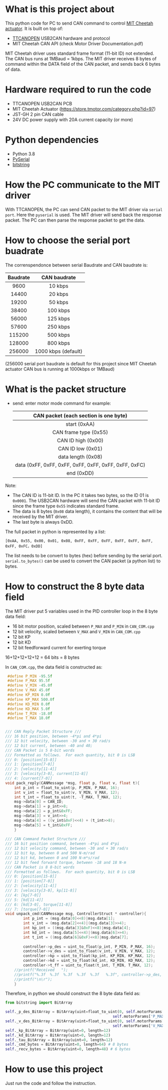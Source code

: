 # What is this project about
This python code for PC to send CAN command to control [MIT Cheetah actuator](https://www.youtube.com/watch?v=ecSQZlNda6g). It is built on top of:
- [TTCANOPEN](https://www.ttcanopen.com/) USB2CAN hardware and protocol
- MIT Cheetah CAN API (check Motor Driver Documentation.pdf)

MIT Cheetah driver uses standard frame format (11-bit ID) not extended. The CAN bus runs at 1MBaud = 1kbps. The MIT driver receives 8 bytes of command within the DATA field of the CAN packet, and sends back 6 bytes of data. 

# Hardware required to run the code
- TTCANOPEN USB2CAN PCB
- MIT Cheetah Actuator (https://store.tmotor.com/category.php?id=97)
- JST-GH 2 pin CAN cable
- 24V DC power supply with 20A current capacity (or more)

# Python dependencies
- Python 3.8
- [PySerial](https://pypi.org/project/pyserial/)
- [bitstring](https://pypi.org/project/bitstring/)

# How the PC communicate to the MIT driver
With TTCANOPEN, the PC can send CAN packet to the MIT driver via `serial port`. Here the `pyserial` is used. The MIT driver will send back the response packet. The PC can then parse the response packet to get the data. 

# How to choose the serial port buadrate
The correnspendonce between serial Baudrate and CAN baudrate is:

| Baudrate | CAN baudrate |
|:--------:|:------------:|
| 9600 | 10 kbps |
| 14400 | 20 kbps |
| 19200 | 50 kbps |
| 38400 | 100 kbps |
| 56000 | 125 kbps |
| 57600 | 250 kbps |
| 115200 | 500 kbps |
| 128000 | 800 kbps |
| 256000 | 1000 kbps (default) |

(256000 serial port baudrate is default for this project since MIT Cheetah actuator CAN bus is running at 1000kbps or 1MBaud)

# What is the packet structure
- send: 
enter motor mode command for example:

    | CAN packet (each section is one byte) |
    |:----------:|
    | start (0xAA)
    | CAN frame type (0x55) |
    | CAN ID high (0x00) |
    | CAN ID low (0x01) |
    | data length (0x08) |
    | data (0xFF, 0xFF, 0xFF, 0xFF, 0xFF, 0xFF, 0xFF, 0xFC) |
    | end (0xDD) |

Note: 
- The CAN ID is 11-bit ID. In the PC it takes two bytes, so the ID 01 is `0x0001`. The USB2CAN hardware will send the CAN packet with 11-bit ID since the frame type `0x55` indicates standard frame. 
- The data is 8 bytes (`0x08` data length), it contains the content that will be received by the MIT driver.
- The last byte is always 0xDD.

The full packet in python is represented by a list:
```
[0xAA, 0x55, 0x00, 0x01, 0x08, 0xFF, 0xFF, 0xFF, 0xFF, 0xFF, 0xFF, 0xFF, 0xFC，0xDD]
```

The list needs to be convert to bytes (hex) before sending by the serial port. `serial.to_bytes()` can be used to convert the CAN packet (a python list) to bytes.

<!-- - receive (TODO) -->

# How to construct the 8 byte data field

The MIT driver put 5 variables used in the PID controller loop in the 8 byte data field:
- 16 bit motor position, scaled between `P_MAX` and `P_MIN` in `CAN_COM.cpp`
- 12 bit velocity, scaled between `V_MAX` and `V_MIN` in `CAN_COM.cpp`
- 12 bit KP
- 12 bit KD
- 12 bit feedforward current for exerting torque

16+12+12+12+12 = 64 bits = 8 bytes

In `CAN_COM.cpp`, the data field is constructed as:
```C
 #define P_MIN -95.5f
 #define P_MAX 95.5f
 #define V_MIN -45.0f
 #define V_MAX 45.0f
 #define KP_MIN 0.0f
 #define KP_MAX 500.0f
 #define KD_MIN 0.0f
 #define KD_MAX 5.0f
 #define T_MIN -18.0f
 #define T_MAX 18.0f


/// CAN Reply Packet Structure ///
/// 16 bit position, between -4*pi and 4*pi
/// 12 bit velocity, between -30 and + 30 rad/s
/// 12 bit current, between -40 and 40;
/// CAN Packet is 5 8-bit words
/// Formatted as follows.  For each quantity, bit 0 is LSB
/// 0: [position[15-8]]
/// 1: [position[7-0]] 
/// 2: [velocity[11-4]]
/// 3: [velocity[3-0], current[11-8]]
/// 4: [current[7-0]]
void pack_reply(CANMessage *msg, float p, float v, float t){
    int p_int = float_to_uint(p, P_MIN, P_MAX, 16);
    int v_int = float_to_uint(v, V_MIN, V_MAX, 12);
    int t_int = float_to_uint(t, -T_MAX, T_MAX, 12);
    msg->data[0] = CAN_ID;
    msg->data[1] = p_int>>8;
    msg->data[2] = p_int&0xFF;
    msg->data[3] = v_int>>4;
    msg->data[4] = ((v_int&0xF)<<4) + (t_int>>8);
    msg->data[5] = t_int&0xFF;
    }
    
/// CAN Command Packet Structure ///
/// 16 bit position command, between -4*pi and 4*pi
/// 12 bit velocity command, between -30 and + 30 rad/s
/// 12 bit kp, between 0 and 500 N-m/rad
/// 12 bit kd, between 0 and 100 N-m*s/rad
/// 12 bit feed forward torque, between -18 and 18 N-m
/// CAN Packet is 8 8-bit words
/// Formatted as follows.  For each quantity, bit 0 is LSB
/// 0: [position[15-8]]
/// 1: [position[7-0]] 
/// 2: [velocity[11-4]]
/// 3: [velocity[3-0], kp[11-8]]
/// 4: [kp[7-0]]
/// 5: [kd[11-4]]
/// 6: [kd[3-0], torque[11-8]]
/// 7: [torque[7-0]]
void unpack_cmd(CANMessage msg, ControllerStruct * controller){
        int p_int = (msg.data[0]<<8)|msg.data[1];
        int v_int = (msg.data[2]<<4)|(msg.data[3]>>4);
        int kp_int = ((msg.data[3]&0xF)<<8)|msg.data[4];
        int kd_int = (msg.data[5]<<4)|(msg.data[6]>>4);
        int t_int = ((msg.data[6]&0xF)<<8)|msg.data[7];
        
        controller->p_des = uint_to_float(p_int, P_MIN, P_MAX, 16);
        controller->v_des = uint_to_float(v_int, V_MIN, V_MAX, 12);
        controller->kp = uint_to_float(kp_int, KP_MIN, KP_MAX, 12);
        controller->kd = uint_to_float(kd_int, KD_MIN, KD_MAX, 12);
        controller->t_ff = uint_to_float(t_int, T_MIN, T_MAX, 12);
    //printf("Received   ");
    //printf("%.3f  %.3f  %.3f  %.3f  %.3f   %.3f", controller->p_des, controller->v_des, controller->kp, controller->kd, controller->t_ff, controller->i_q_ref);
    //printf("\n\r");
    }
```

Therefore, in python we should construct the 8 byte data field as:
```python
from bitstring import BitArray

self._p_des_BitArray = BitArray(uint=float_to_uint(0, self.motorParams['P_MIN'],
                                                self.motorParams['P_MAX'], 16), length=16)
self._v_des_BitArray = BitArray(uint=float_to_uint(0, self.motorParams['V_MIN'],
                                                self.motorParams['V_MAX'], 12), length=12)
self._kp_BitArray = BitArray(uint=0, length=12)
self._kd_BitArray = BitArray(uint=0, length=12)
self._tau_BitArray = BitArray(uint=0, length=12)
self._cmd_bytes = BitArray(uint=0, length=64) # 8 bytes
self._recv_bytes = BitArray(uint=0, length=48) # 6 bytes
```

# How to use this project
Just run the code and follow the instruction.
